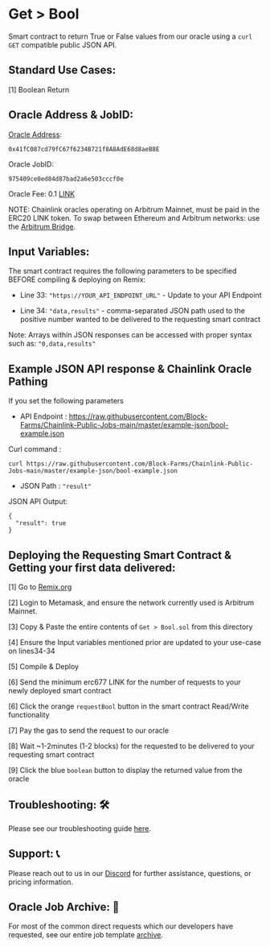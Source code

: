 # Get > Bool
Smart contract to return True or False values from our oracle using a `curl GET` compatible public JSON API.

## Standard Use Cases:
[1] Boolean Return

## Oracle Address & JobID:
[Oracle Address](https://arbiscan.io/address/0x41fC087cd79fC67f6234B721f8A8AdE68d8aeB8E): 
```
0x41fC087cd79fC67f6234B721f8A8AdE68d8aeB8E
```
Oracle JobID: 
```
975409ce0ed84d87bad2a6e503cccf0e
```
Oracle Fee: 0.1 [LINK](https://arbiscan.io/address/0xf97f4df75117a78c1A5a0DBb814Af92458539FB4)

NOTE: Chainlink oracles operating on Arbitrum Mainnet, must be paid in the ERC20 LINK token. To swap between Ethereum and Arbitrum networks: use the [Arbitrum Bridge](https://bridge.arbitrum.io/).

## Input Variables:
The smart contract requires the following parameters to be specified BEFORE compiling & deploying on Remix:

* Line 33: `"https://YOUR_API_ENDPOINT_URL"` - Update to your API Endpoint

* Line 34: `"data,results"` - comma-separated JSON path used to the positive number wanted to be delivered to the requesting smart contract

Note: Arrays within JSON responses can be accessed with proper syntax such as: `"0,data,results"`

## Example JSON API response & Chainlink Oracle Pathing
If you set the following parameters

* API Endpoint : https://raw.githubusercontent.com/Block-Farms/Chainlink-Public-Jobs-main/master/example-json/bool-example.json

Curl command : 
```
curl https://raw.githubusercontent.com/Block-Farms/Chainlink-Public-Jobs-main/master/example-json/bool-example.json
```

* JSON Path : `"result"`

JSON API Output:
```
{
  "result": true
}
```
## Deploying the Requesting Smart Contract & Getting your first data delivered:
[1] Go to [Remix.org](https://remix.ethereum.org/)

[2] Login to Metamask, and ensure the network currently used is Arbitrum Mainnet.

[3] Copy & Paste the entire contents of `Get > Bool.sol` from this directory

[4] Ensure the Input variables mentioned prior are updated to your use-case on lines34-34

[5] Compile & Deploy

[6] Send the minimum erc677 LINK for the number of requests to your newly deployed smart contract

[6] Click the orange `requestBool` button in the smart contract Read/Write functionality

[7] Pay the gas to send the request to our oracle

[8] Wait ~1-2minutes (1-2 blocks) for the requested to be delivered to your requesting smart contract

[9] Click the blue `boolean` button to display the returned value from the oracle

## Troubleshooting: :hammer_and_wrench:
Please see our troubleshooting guide [here](https://github.com/Block-Farms/Chainlink-Public-Jobs/blob/master/README.md#troubleshooting).

## Support: :telephone_receiver:
Please reach out to us in our [Discord](https://discord.gg/PgxRVrDUm7) for further assistance, questions, or pricing information.

## Oracle Job Archive: :scroll:
For most of the common direct requests which our developers have requested, see our entire job template [archive](https://github.com/Block-Farms/Chainlink-Job-Spec-Template-Smart-Contract-Archive/tree/main/2_Direct_Request).
